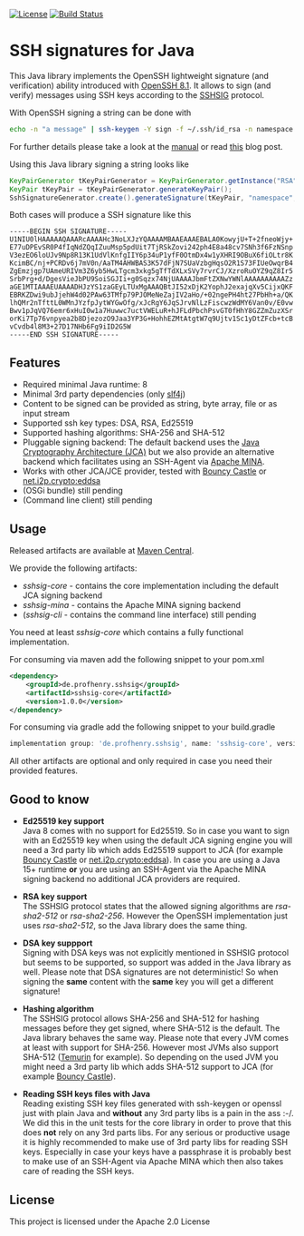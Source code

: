 <!--
![License](https://img.shields.io/github/license/profhenry/sshsig)
![Build Status](https://img.shields.io/github/actions/workflow/status/profhenry/sshsig/maven.yml)
-->

[![License][license-image]][license-url]
[![Build Status](https://github.com/profhenry/sshsig/actions/workflows/maven.yml/badge.svg?branch=main)](https://github.com/profhenry/sshsig/actions/workflows/maven.yml)



SSH signatures for Java
====

This Java library implements the OpenSSH lightweight signature (and verification) ability introduced with [OpenSSH 8.1][openssh-8.1].
It allows to sign (and verify) messages using SSH keys according to the [SSHSIG][sshsig-protocol] protocol.

With OpenSSH signing a string can be done with
```bash
echo -n "a message" | ssh-keygen -Y sign -f ~/.ssh/id_rsa -n namespace
```
For further details please take a look at the [manual][manual-ssh-keygen-sign] or read [this][blog-on-using-ssh-sigatures] blog post.

Using this Java library signing a string looks like
```java
KeyPairGenerator tKeyPairGenerator = KeyPairGenerator.getInstance("RSA");
KeyPair tKeyPair = tKeyPairGenerator.generateKeyPair();
SshSignatureGenerator.create().generateSignature(tKeyPair, "namespace", "a message");
```

Both cases will produce a SSH signature like this
```
-----BEGIN SSH SIGNATURE-----
U1NIU0lHAAAAAQAAARcAAAAHc3NoLXJzYQAAAAMBAAEAAAEBALA0KowyjU+T+2fneoWjy+
E77uDPEvSR0P4fIqNdZQqIZuuMsp5pdUit7TjRSkZovi242ph4E8a48cv7SNh3f6FzNSnp
V3ezEO6loUJv9Np8R13K1UdVlKnfgIIY6p34uP1yfF0OtmDx4w1yXHRI9OBuX6fiOLtr8K
KcimBC/nj+PCRDv6j7mV0n/AaTM4AHWBAS3K57dFjN7SUaVzbgHqsO2R1S73FIUeOwqrB4
ZgEmzjgp7UAmeURIVm3Z6yb5HwLTgcm3xkg5gTfTdXLxSVy7rvrCJ/XzroRuOYZ9qZ8Ir5
SrbPrg+d/DgesVieJbPU9SoiSGJIi+g0Sqzx74NjUAAAAJbmFtZXNwYWNlAAAAAAAAAAZz
aGE1MTIAAAEUAAAADHJzYS1zaGEyLTUxMgAAAQBtJI52xDjK2YophJ2exajqXv5CijxQKF
EBRKZDwi9ubJjehW4d02PAw63TMfp79PJOMeNeZajIV2aHo/+02ngePH4ht27PbHh+a/QK
lhQMr2nTfttL0WMnJYzfpJytWYGwOfg/xJcRgY6JqSJrvNlLzFiscwzWdMY6Van0v/E0vw
Bwv1pJqVQ76emr6xHuI0w1a7Huwwc7uctVWELuR+hJFLdPbchPsvGT0fHhY8GZZmZuzXSr
orKi7Tp76vnpyea2b8DjezozO9Jaa3YP3G+HohhEZMtAtgtW7q9Ujtv1Sc1yDtZFcb+tcB
vCvdb4l8M3+27D17NHb6Fg9iID2G5W
-----END SSH SIGNATURE-----
```


Features
---

* Required minimal Java runtime: 8
* Minimal 3rd party dependencies (only [slf4j])
* Content to be signed can be provided as string, byte array, file or as input stream
* Supported ssh key types: DSA, RSA, Ed25519
* Supported hashing algorithms: SHA-256 and SHA-512
* Pluggable signing backend: The default backend uses the [Java Cryptography Architecture (JCA)][JCA] but we also provide an alternative backend which facilitates using an SSH-Agent via [Apache MINA]. 
* Works with other JCA/JCE provider, tested with [Bouncy Castle] or [net.i2p.crypto:eddsa] 
* (OSGi bundle) still pending
* (Command line client) still pending


Usage
---

Released artifacts are available at [Maven Central][mvnrepo-sshsig].

We provide the following artifacts:

* *sshsig-core* - contains the core implementation including the default JCA signing backend 
* *sshsig-mina* - contains the Apache MINA signing backend
* (*sshsig-cli* - contains the command line interface) still pending

You need at least *sshsig-core* which contains a fully functional implementation.

For consuming via maven add the following snippet to your pom.xml
```xml
<dependency>
    <groupId>de.profhenry.sshsig</groupId>
    <artifactId>sshsig-core</artifactId>
    <version>1.0.0</version>
</dependency>
```

For consuming via gradle add the following snippet to your build.gradle
```groovy
implementation group: 'de.profhenry.sshsig', name: 'sshsig-core', version: '1.0.0'
```

All other artifacts are optional and only required in case you need their provided features. 


Good to know
---

* **Ed25519 key support**  
Java 8 comes with no support for Ed25519. So in case you want to sign with an Ed25519 key when using the default JCA signing engine you will need a 3rd party lib which adds Ed25519 support to JCA (for example [Bouncy Castle] or [net.i2p.crypto:eddsa]).
In case you are using a Java 15+ runtime **or** you are using an SSH-Agent via the Apache MINA signing backend no additional JCA providers are required.

* **RSA key support**  
The SSHSIG protocol states that the allowed signing algorithms are *rsa-sha2-512* or *rsa-sha2-256*. However the OpenSSH implementation just uses *rsa-sha2-512*, so the Java library does the same thing.  

* **DSA key suppport**  
Signing with DSA keys was not explicitly mentioned in SSHSIG protocol but seems to be supported, so support was added in the Java library as well.
Please note that DSA signatures are not deterministic! So when signing the **same** content with the **same** key you will get a different signature! 

* **Hashing algorithm**  
The SSHSIG protocol allows SHA-256 and SHA-512 for hashing messages before they get signed, where SHA-512 is the default. The Java library behaves the same way.
Please note that every JVM comes at least with support for SHA-256. However most JVMs also support SHA-512 ([Temurin] for example). So depending on the used JVM you might need a 3rd party lib which adds SHA-512 support to JCA (for example [Bouncy Castle]).

* **Reading SSH keys files with Java**  
Reading existing SSH key files generated with ssh-keygen or openssl just with plain Java and **without** any 3rd party libs is a pain in the ass :-/.
We did this in the unit tests for the core library in order to prove that this does **not** rely on any 3rd parts libs.
For any serious or productive usage it is highly recommended to make use of 3rd party libs for reading SSH keys.
Especially in case your keys have a passphrase it is probably best to make use of an SSH-Agent via Apache MINA which then also takes care of reading the SSH keys.


License
---
This project is licensed under the Apache 2.0 License



[license-image]: https://img.shields.io/badge/license-apache%20v2-brightgreen.svg
[license-url]: https://github.com/profhenry/sshsig/blob/master/LICENSE
[sshsig-protocol]: https://github.com/openssh/openssh-portable/blob/V_9_5_P1/PROTOCOL.sshsig
[openssh-8.1]: https://www.openssh.com/txt/release-8.1
[blog-on-using-ssh-sigatures]: https://www.agwa.name/blog/post/ssh_signatures
[manual-ssh-keygen-sign]: https://man.openbsd.org/ssh-keygen#Y~4
[slf4j]: https://www.slf4j.org/
[JCA]: https://docs.oracle.com/javase/8/docs/technotes/guides/security/crypto/CryptoSpec.html
[Bouncy Castle]: https://www.bouncycastle.org/
[net.i2p.crypto:eddsa]: https://github.com/str4d/ed25519-java
[Apache MINA]: https://mina.apache.org/mina-project/index.html
[Temurin]: https://adoptium.net/temurin/
[mvnrepo-sshsig]: https://mvnrepository.com/artifact/de.profhenry.sshsig

